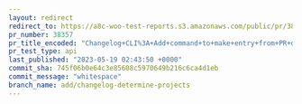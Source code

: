 ```yaml
---
layout: redirect
redirect_to: https://a8c-woo-test-reports.s3.amazonaws.com/public/pr/38357/api/index.html
pr_number: 38357
pr_title_encoded: "Changelog+CLI%3A+Add+command+to+make+entry+from+PR+description"
pr_test_type: api
last_published: "2023-05-19 02:43:50 +0000"
commit_sha: 745f06b0e64c3e85608c5970649b216c6ca4d1eb
commit_message: "whitespace"
branch_name: add/changelog-determine-projects
---
```


